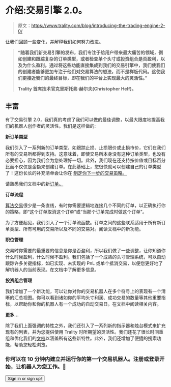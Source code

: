 # 介绍:交易引擎 2.0。

> 原文：<https://www.trality.com/blog/introducing-the-trading-engine-2-0/>

让我们回顾一些变化，并解释我们如何努力改进。

> **“随着我们新交易引擎的发布，我们专注于给用户带来最大痛苦的领域，例如创建和跟踪复杂的订单类型，或者检查单个头寸或投资组合是否盈利，以及为什么盈利。通过将这些功能直接集成到我们的交易引擎中，我们使我们的创建者能够更加专注于他们对交易算法的想法，而不是样板代码。这使我们更接近我们的最终目标，即在我们的平台上实现最大的灵活性。”**
> 
> **Trality 首席技术官克里斯托弗·赫尔夫(Christopher Helf)。**

## 丰富

有了交易引擎 2.0，我们真的考虑了我们可以做的最佳调整，以最大限度地提高我们的机器人创作者的灵活性。我们是这样做的:

**新订单类型**

我们引入了一系列新的订单类型，如跟踪止损、止损限价或止损市价，它们在我们所有的交易所都得到支持。这意味着，即使交易所本身没有这种订单类型，也没有必要担心，因为我们会为您处理好一切。此外，我们现在还支持按价值或目标百分比而不仅仅是金额来创建订单。在此基础上，您很快就可以创建自己的订单类型了！这份长长的补充清单会让你在 [制定你下一步的交易策略。](/blog/developing-simple-trading-bot-with-trality-bot-code-editor/)

请熟悉我们文档中的新[订单。](https://docs.trality.com/trality-code-editor/api-documentation/order)

**订单流程**

[算法交易](/blog/algorithmic-trading)很少是一条直线，有时你需要逻辑地连接几个不同的订单，以正确执行你的策略，即“这个订单取消这个订单”或“当那个订单完成时做这个订单”。

为了方便起见，我们引入了一个订单流函数。订单之间的这些联系适用于所有新订单类型、所有可用的交易所以及不同的交易对。阅读文档中的新功能。

**职位管理**

交易时你需要的最重要的信息是你是否盈利，所以我们做了一些调整，让你知道你什么时候盈利，什么时候不盈利。我们包括了一个成熟的头寸管理系统，可以自动跟踪许多关键指标，如已实现、未实现的 PnL 或单个抵消交易，以便您更好地了解机器人的当前表现。在文档中了解更多信息。

**投资组合管理**

我们增加了一个新功能，可以让你对你的交易机器人在多个符号上的表现有一个清晰的汇总视图。你可以看到诸如你的平均头寸利润、成功交易的数量等其他重要指标，以帮助你和你的机器人有一个成功的自动交易日。在文档中阅读相关内容。

**更多...**

除了我们上面强调的特性之外，我们还引入了一系列新的指示器和烛台模式来扩充现有的列表，并为您提供使用 Trality 时所期望的灵活性。我们还花了很长时间重组和优化我们的[文档](https://docs.trality.com/)以涵盖所有这些新特性。此外，我们还增加了便捷的搜索功能，帮助您轻松浏览。

### 你可以在 10 分钟内建立并运行你的第一个交易机器人。注册或登录开始，让机器人为您工作。🤖

<button type="button" class="chakra-button css-1hnfsz">Sign in or sign up!</button>